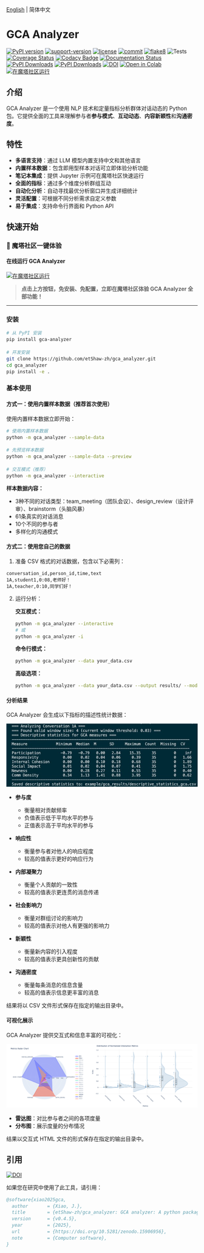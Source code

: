 [English](README.md) | 简体中文
# GCA Analyzer

[![PyPI version](https://badge.fury.io/py/gca-analyzer.svg)](https://pypi.org/project/gca-analyzer)
[![support-version](https://img.shields.io/pypi/pyversions/gca-analyzer)](https://img.shields.io/pypi/pyversions/gca-analyzer)
[![license](https://img.shields.io/github/license/etShaw-zh/gca_analyzer)](https://github.com/etShaw-zh/gca_analyzer/blob/master/LICENSE)
[![commit](https://img.shields.io/github/last-commit/etShaw-zh/gca_analyzer)](https://github.com/etShaw-zh/gca_analyzer/commits/master)
[![flake8](https://github.com/etShaw-zh/gca_analyzer/workflows/lint/badge.svg)](https://github.com/etShaw-zh/gca_analyzer/actions?query=workflow%3ALint)
![Tests](https://github.com/etShaw-zh/gca_analyzer/actions/workflows/python-test.yml/badge.svg)
[![Coverage Status](https://codecov.io/gh/etShaw-zh/gca_analyzer/branch/main/graph/badge.svg?token=GLAVYYCD9L)](https://codecov.io/gh/etShaw-zh/gca_analyzer)
[![Codacy Badge](https://app.codacy.com/project/badge/Grade/581d2fea968f4b0ab821c8b3d94eaac0)](https://app.codacy.com/gh/etShaw-zh/gca_analyzer/dashboard?utm_source=gh&utm_medium=referral&utm_content=&utm_campaign=Badge_grade)
[![Documentation Status](https://readthedocs.org/projects/gca-analyzer/badge/?version=latest)](https://gca-analyzer.readthedocs.io/en/latest/?badge=latest)
[![PyPI Downloads](https://static.pepy.tech/badge/gca-analyzer)](https://pepy.tech/projects/gca-analyzer)
[![PyPI Downloads](https://static.pepy.tech/badge/gca-analyzer/month)](https://pepy.tech/projects/gca-analyzer)
[![DOI](https://zenodo.org/badge/915395583.svg)](https://doi.org/10.5281/zenodo.14647250)
[![Open in Colab](https://colab.research.google.com/assets/colab-badge.svg)](https://colab.research.google.com/drive/11TC3wzCmP0r2axRUc1FuyWOBiZS1j-Qg?usp=sharing)
[![在魔塔社区运行](https://img.shields.io/badge/ModelScope-Run%20in%20Community-blue?logo=appveyor)](https://modelscope.cn/notebook/share/ipynb/9d562da5/base_usage.ipynb.ipynb)

## 介绍

GCA Analyzer 是一个使用 NLP 技术和定量指标分析群体对话动态的 Python 包。它提供全面的工具来理解参与者**参与模式**、**互动动态**、**内容新颖性**和**沟通密度**。

## 特性

- **多语言支持**：通过 LLM 模型内置支持中文和其他语言
- **内置样本数据**：包含即用型样本对话可立即体验分析功能
- **笔记本集成**：提供 Jupyter 示例可在魔塔社区快速运行
- **全面的指标**：通过多个维度分析群组互动
- **自动化分析**：自动寻找最优分析窗口并生成详细统计
- **灵活配置**：可根据不同分析需求自定义参数
- **易于集成**：支持命令行界面和 Python API

## 快速开始
### 🚀 魔塔社区一键体验

#### 在线运行 GCA Analyzer

[![在魔塔社区运行](https://img.shields.io/badge/ModelScope-Run%20in%20Community-blue?logo=appveyor&style=for-the-badge)](https://modelscope.cn/notebook/share/ipynb/9d562da5/base_usage.ipynb.ipynb)

> **点击上方按钮，免安装、免配置，立即在魔塔社区体验 GCA Analyzer 全部功能！**

---

### 安装

```bash
# 从 PyPI 安装
pip install gca-analyzer

# 开发安装
git clone https://github.com/etShaw-zh/gca_analyzer.git
cd gca_analyzer
pip install -e .
```

### 基本使用

#### 方式一：使用内置样本数据（推荐首次使用）

使用内置样本数据立即开始：

```bash
# 使用内置样本数据
python -m gca_analyzer --sample-data

# 先预览样本数据
python -m gca_analyzer --sample-data --preview

# 交互模式（推荐）
python -m gca_analyzer --interactive
```

**样本数据内容：**
- 3种不同的对话类型：team_meeting（团队会议）、design_review（设计评审）、brainstorm（头脑风暴）
- 61条真实的对话消息
- 10个不同的参与者
- 多样化的沟通模式

#### 方式二：使用您自己的数据

1. 准备 CSV 格式的对话数据，包含以下必需列：
```
conversation_id,person_id,time,text
1A,student1,0:08,老师好！
1A,teacher,0:10,同学们好！
```

2. 运行分析：

   **交互模式：**
   ```bash
   python -m gca_analyzer --interactive
   # 或
   python -m gca_analyzer -i
   ```

   **命令行模式：**
   ```bash
   python -m gca_analyzer --data your_data.csv
   ```

   **高级选项：**
   ```bash
   python -m gca_analyzer --data your_data.csv --output results/ --model-name your-model --console-level INFO
   ```

#### 分析结果

GCA Analyzer 会生成以下指标的描述性统计数据：

![描述性统计](/docs/_static/gca_results.jpg)

- **参与度**
  - 衡量相对贡献频率
  - 负值表示低于平均水平的参与
  - 正值表示高于平均水平的参与

- **响应性**
  - 衡量参与者对他人的响应程度
  - 较高的值表示更好的响应行为

- **内部凝聚力**
  - 衡量个人贡献的一致性
  - 较高的值表示更连贯的消息传递

- **社会影响力**
  - 衡量对群组讨论的影响力
  - 较高的值表示对他人有更强的影响力

- **新颖性**
  - 衡量新内容的引入程度
  - 较高的值表示更具创新性的贡献

- **沟通密度**
  - 衡量每条消息的信息含量
  - 较高的值表示信息更丰富的消息

结果将以 CSV 文件形式保存在指定的输出目录中。

#### 可视化展示

GCA Analyzer 提供交互式和信息丰富的可视化：

![GCA分析结果](/docs/_static/vizs.png)

- **雷达图**：对比参与者之间的各项度量
- **分布图**：展示度量的分布情况

结果以交互式 HTML 文件的形式保存在指定的输出目录中。

## 引用
[![DOI](https://zenodo.org/badge/915395583.svg)](https://doi.org/10.5281/zenodo.14647250)

如果您在研究中使用了此工具，请引用：

```bibtex
@software{xiao2025gca,
  author       = {Xiao, J.},
  title        = {etShaw-zh/gca_analyzer: GCA analyzer: A python package for group communication analysis},
  version      = {v0.4.5},
  year         = {2025},
  url          = {https://doi.org/10.5281/zenodo.15906956},
  note         = {Computer software},
}
```
